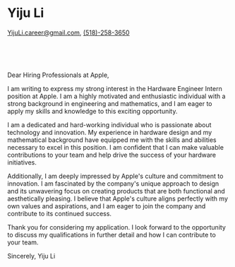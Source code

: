 # Yiju Li
[YijuLi.career@gmail.com](mailto:YijuLi.career@gmail.com), [(518)-258-3650](tel:5182583650)

<br><br><br>

Dear Hiring Professionals at Apple,

I am writing to express my strong interest in the Hardware Engineer Intern position at Apple. I am a highly motivated and enthusiastic individual with a strong background in engineering and mathematics, and I am eager to apply my skills and knowledge to this exciting opportunity.

I am a dedicated and hard-working individual who is passionate about technology and innovation. My experience in hardware design and my mathematical background have equipped me with the skills and abilities necessary to excel in this position. I am confident that I can make valuable contributions to your team and help drive the success of your hardware initiatives.

Additionally, I am deeply impressed by Apple's culture and commitment to innovation. I am fascinated by the company's unique approach to design and its unwavering focus on creating products that are both functional and aesthetically pleasing. I believe that Apple's culture aligns perfectly with my own values and aspirations, and I am eager to join the company and contribute to its continued success.

Thank you for considering my application. I look forward to the opportunity to discuss my qualifications in further detail and how I can contribute to your team.

Sincerely,
Yiju Li




